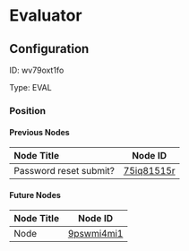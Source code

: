# Evaluator
## Configuration
ID:  wv79oxt1fo

Type: EVAL 








### Position

#### Previous Nodes
| Node Title | Node ID |
| :------------- | ------------ |
| Password reset submit? | [75iq81515r](./75iq81515r.md) | 
 
 #### Future Nodes
| Node Title | Node ID |
| :------------- | ------------ |
| Node |[9pswmi4mi1](./9pswmi4mi1.md) | 